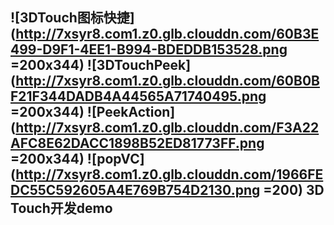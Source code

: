![3DTouch图标快捷](http://7xsyr8.com1.z0.glb.clouddn.com/60B3E499-D9F1-4EE1-B994-BDEDDB153528.png =200x344)
![3DTouchPeek](http://7xsyr8.com1.z0.glb.clouddn.com/60B0BF21F344DADB4A44565A71740495.png =200x344)
![PeekAction](http://7xsyr8.com1.z0.glb.clouddn.com/F3A22AFC8E62DACC1898B52ED81773FF.png =200x344)
![popVC](http://7xsyr8.com1.z0.glb.clouddn.com/1966FEDC55C592605A4E769B754D2130.png =200)
3D Touch开发demo
------- 

